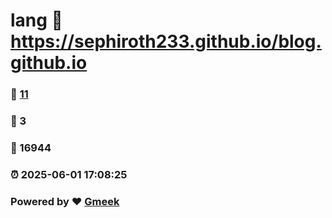 # lang :link: https://sephiroth233.github.io/blog.github.io 
### :page_facing_up: [11](https://sephiroth233.github.io/blog.github.io/tag.html) 
### :speech_balloon: 3 
### :hibiscus: 16944 
### :alarm_clock: 2025-06-01 17:08:25 
### Powered by :heart: [Gmeek](https://github.com/Meekdai/Gmeek)

